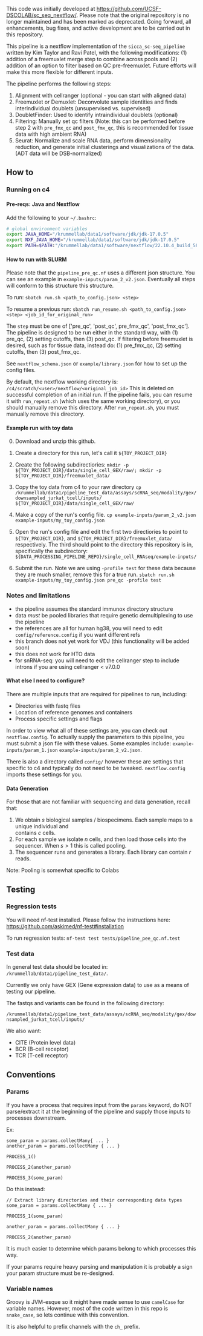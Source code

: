 
This code was initially developed at https://github.com/UCSF-DSCOLAB/sc_seq_nextflow/. Please note that the original
repository is no longer maintained and has been marked as deprecated. Going forward, all enhancements, bug fixes, 
and active development are to be carried out in this repository.

This pipeline is a nextflow implementation of the `sicca_sc-seq_pipeline` written by Kim Taylor and Ravi Patel, with the following modifications: (1) addition of a freemuxlet merge step to combine across pools and (2) addition of an option to filter based on QC pre-freemuxlet. Future efforts will make this more flexible for different inputs.

The pipeline performs the following steps:
1. Alignment with cellranger (optional - you can start with aligned data)
2. Freemuxlet or Demuxlet: Deconvolute sample identities and finds interindividual doublets (unsupervised vs. supervised) 
3. DoubletFinder: Used to identify intraindividual doublets (optional)
4. Filtering: Manually set qc filters (Note: this can be performed before step 2 with `pre_fmx_qc` and `post_fmx_qc`, this is recommended for tissue data with high ambient RNA)
5. Seurat: Normalize and scale RNA data, perform dimensionality reduction, and generate initial clusterings and visualizations of the data. (ADT data will be DSB-normalized)


## How to

### Running on c4

#### Pre-reqs: Java and Nextflow
Add the following to your `~/.bashrc`:

```bash
# global environment variables
export JAVA_HOME="/krummellab/data1/software/jdk/jdk-17.0.5"
export NXF_JAVA_HOME="/krummellab/data1/software/jdk/jdk-17.0.5"
export PATH=$PATH:"/krummellab/data1/software/nextflow/22.10.4_build_5836/"
```

#### How to run with SLURM
Please note that the `pipeline_pre_qc.nf` uses a different json structure. 
You can see an example in `example-inputs/param_2_v2.json`. Eventually all steps will conform to this structure
this structure.

To run:
 `sbatch run.sh <path_to_config.json> <step>`

To resume a previous run:
 `sbatch run_resume.sh <path_to_config.json> <step> <job_id_for_original_run>`

The `step` must be one of ['pre_qc', 'post_qc', pre_fmx_qc', 'post_fmx_qc'].
The pipeline is designed to be run either in the standard way, with (1) pre_qc, (2) setting cutoffs, then (3) post_qc.
If filtering before freemuxlet is desired, such as for tissue data, instead do: (1) pre_fmx_qc, (2) setting cutoffs, then (3) post_fmx_qc.

See `nextflow_schema.json` or `example/library.json` for how to set up the config files.

By default, the nextflow working directory is:
`/c4/scratch/<user>/nextflow/<original_job_id>`
This is deleted on successful completion of an initial run. If the pipeline fails, you can resume it with `run_repeat.sh` (which uses the same working directory), or you should manually remove this directory. After `run_repeat.sh`, you must manually remove this directory. 

#### Example run with toy data
0. Download and unzip this github.
1. Create a directory for this run, let's call it `${TOY_PROJECT_DIR}`
2. Create the following subdirectiories:
`mkdir -p ${TOY_PROJECT_DIR}/data/single_cell_GEX/raw/; mkdir -p ${TOY_PROJECT_DIR}/freemuxlet_data/`
3. Copy the toy data from c4 to your raw directory `cp /krummellab/data1/pipeline_test_data/assays/scRNA_seq/modality/gex/downsampled_jurkat_tcell/inputs/ ${TOY_PROJECT_DIR}/data/single_cell_GEX/raw/`
4. Make a copy of the run's config file.
`cp example-inputs/param_2_v2.json example-inputs/my_toy_config.json`

5. Open the run's config file and edit the first two directiories to point to `${TOY_PROJECT_DIR}`, and `${TOY_PROJECT_DIR}/freemuxlet_data/` respectively. The third should point to the directory this repository is in, specifically the subdirectory: `${DATA_PROCESSING_PIPELINE_REPO}/single_cell_RNAseq/example-inputs/`
6. Submit the run. Note we are using `-profile test` for these data because they are much smaller, remove this for a true run.
`sbatch run.sh example-inputs/my_toy_config.json pre_qc -profile test`


### Notes and limitations

* the pipeline assumes the standard immunox directory structure
* data *must* be pooled libraries that require genetic demultiplexing to use the pipeline
* the references are all for human hg38, you will need to edit `config/reference.config` if you want different refs
* this branch does not yet work for VDJ (this functionality will be added soon)
* this does not work for HTO data
* for snRNA-seq: you will need to edit the cellranger step to include introns if you are using cellranger < v7.0.0


#### What else I need to configure?

There are multiple inputs that are required for pipelines to run, including:

- Directories with fastq files
- Location of reference genomes and containers
- Process specific settings and flags

In order to view what all of these settings are, you can check out `nextflow.config`.
To actually supply the parameters to this pipeline, you must submit a json file with these values.
Some examples include: `example-inputs/param_1.json` `example-inputs/param_2_v2.json`.

There is also a directory called `config/` however these are settings that specific to c4 and typically
do not need to be tweaked. `nextflow.config` imports these settings for you.

#### Data Generation

For those that are not familiar with sequencing and data generation, recall that:

1. We obtain $s$ biological samples / biospecimens. Each sample maps to a unique individual and  
contains $c$ cells.
2. For each sample we isolate $n$ cells, and then load those cells into the sequencer. When $s > 1$ this is
called pooling. 
3. The sequencer runs and generates a library. Each library can contain $r$ reads.

Note: Pooling is somewhat specific to Colabs

## Testing

### Regression tests

You will need nf-test installed. Please follow the instructions here: https://github.com/askimed/nf-test#installation

To run regression tests: `nf-test test tests/pipeline_pee_qc.nf.test`

### Test data

In general test data should be located in: `/krummellab/data1/pipeline_test_data/`.

Currently we only have GEX (Gene expression data) to use as a means of testing our pipeline.

The fastqs and variants can be found in the following directory:

`/krummellab/data1/pipeline_test_data/assays/scRNA_seq/modality/gex/downsampled_jurkat_tcell/inputs/`

We also want:

- CITE (Protein level data)
- BCR (B-cell receptor)
- TCR (T-cell receptor)





## Conventions


### Params

If you have a process that requires input from the `params` keyword, do NOT parse/extract it
at the beginning of the pipeline and supply those inputs to processes downstream. 

Ex:
```
some_param = params.collectMany{ ... }
another_param = params.collectMany { ... }

PROCESS_1()

PROCESS_2(another_param)

PROCESS_3(some_param)
```

Do this instead:

```
// Extract library directories and their corresponding data types
some_param = params.collectMany { ... }

PROCESS_1(some_param)

another_param = params.collectMany { ... }

PROCESS_2(another_param)
```

It is much easier to determine which params belong to which processes this way.

If your params require heavy parsing and manipulation it is probably a sign your 
param structure must be re-designed. 

### Variable names

Groovy is JVM-esque so it might have made sense to use `camelCase` for variable names.
However, most of the code written in this repo is `snake_case`, so lets continue with this
convention.

It is also helpful to prefix channels with the `ch_` prefix.



